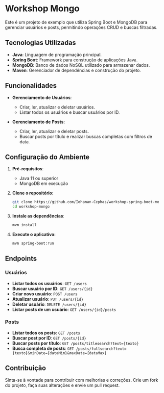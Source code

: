 # Workshop Mongo

Este é um projeto de exemplo que utiliza Spring Boot e MongoDB para gerenciar usuários e posts, permitindo operações CRUD e buscas filtradas.

## Tecnologias Utilizadas

- **Java**: Linguagem de programação principal.
- **Spring Boot**: Framework para construção de aplicações Java.
- **MongoDB**: Banco de dados NoSQL utilizado para armazenar dados.
- **Maven**: Gerenciador de dependências e construção do projeto.

## Funcionalidades

- **Gerenciamento de Usuários**:
  - Criar, ler, atualizar e deletar usuários.
  - Listar todos os usuários e buscar usuários por ID.

- **Gerenciamento de Posts**:
  - Criar, ler, atualizar e deletar posts.
  - Buscar posts por título e realizar buscas completas com filtros de data.


## Configuração do Ambiente

1. **Pré-requisitos**:
   - Java 11 ou superior
   - MongoDB em execução

2. **Clone o repositório**:
   ```bash
   git clone https://github.com/Iohanan-Cephas/workshop-spring-boot-mongodb.git
   cd workshop-mongo
   ```

3. **Instale as dependências**:
   ```bash
   mvn install
   ```

4. **Execute o aplicativo**:
   ```bash
   mvn spring-boot:run
   ```

## Endpoints

### Usuários

- **Listar todos os usuários**: `GET /users`
- **Buscar usuário por ID**: `GET /users/{id}`
- **Criar novo usuário**: `POST /users`
- **Atualizar usuário**: `PUT /users/{id}`
- **Deletar usuário**: `DELETE /users/{id}`
- **Listar posts de um usuário**: `GET /users/{id}/posts`

### Posts

- **Listar todos os posts**: `GET /posts`
- **Buscar post por ID**: `GET /posts/{id}`
- **Buscar posts por título**: `GET /posts/titlesearch?text={texto}`
- **Busca completa de posts**: `GET /posts/fullsearch?text={texto}&minDate={dataMin}&maxDate={dataMax}`

## Contribuição

Sinta-se à vontade para contribuir com melhorias e correções. Crie um fork do projeto, faça suas alterações e envie um pull request.